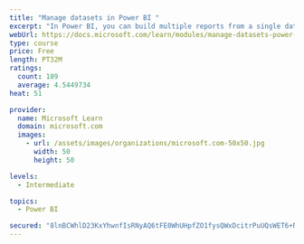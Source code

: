 ```yaml
---
title: "Manage datasets in Power BI "
excerpt: "In Power BI, you can build multiple reports from a single dataset. This means that if you change the dataset, all the reports will be updated with that change. It also means that you can do the work of cleaning and prepping data a single time, instead of repeatedly for each report. Once a dataset has been deployed, you'll want to automatically refresh it, so the users see the most current data in their reports. By using the Power BI gateway, it's possible to retrieve data from on-premise data sources, for instance a SQL Server that might be in your organization’s data center."
webUrl: https://docs.microsoft.com/learn/modules/manage-datasets-power-bi/
type: course
price: Free
length: PT32M
ratings:
  count: 189
  average: 4.5449734
heat: 51

provider:
  name: Microsoft Learn
  domain: microsoft.com
  images:
    - url: /assets/images/organizations/microsoft.com-50x50.jpg
      width: 50
      height: 50

levels:
  - Intermediate

topics:
  - Power BI

secured: "8lnBCWhlD23KxYhwnfIsRNyAQ6tFE0WhUHpfZO1fysQWxDcitrPuUQsWET6+NIn04ZLQXN/P/AfzIcS+FhhOvpcTWrIW0zCfB5SYq2nZCTTRAYzcnoSqMCy+e0jb5oI9LitPtGob+J9pTwKLvptmWVsytz1Qpf/Ey5owSqTvKwzL+Dg0PtGJP8iFTj6pAuIkav7YnZtjoQCSnkeyoT5ZqpaduxNLPOYMS+ubsvfDVkqV4zldJ+OX7K3VRfikOoqOnWfMlYfYLeqfwo12eoiVCe1ZQoH+IRxF2HVIFn68qNdqA56NBBt/VvqN45t61DDL7/7g8BlCk6831wWCT3CULSHwbquPJIVvIFAX+HNT/Tw5x/TiYdQ/sCvnfBdEsP6QeuwLpbwUtyRwmtyhYp9qIJdZv3zQIvLs/QmWwu8wC30=;M/PcoeVKAC6hFlwXH81OGQ=="
---
```


